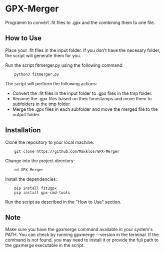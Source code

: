 # GPX-Merger

Programm to convert .fit files to .gpx and the combining them to one file.

## How to Use

Place your .fit files in the input folder. If you don't have the necesary folder, the script will generate them for you.

Run the script fitmerger.py using the following command:

        python3 fitmerger.py

The script will perform the following actions:

- Convert the .fit files in the input folder to .gpx files in the tmp folder.
- Rename the .gpx files based on their timestamps and move them to subfolders in the tmp folder.
- Merge the .gpx files in each subfolder and move the merged file to the output folder.

## Installation

Clone the repository to your local machine:

        git clone https://github.com/Maxklos/GPX-Merger

Change into the project directory:

        cd GPX-Merger

Install the dependencies:

        pip install fit2gpx
        pip install gpx-cmd-tools

Run the script as described in the "How to Use" section.

## Note

Make sure you have the gpxmerge command available in your system's PATH. You can check by running gpxmerge --version in the terminal. If the command is not found, you may need to install it or provide the full path to the gpxmerge executable in the script.
